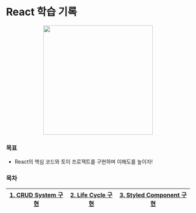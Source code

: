 # React 학습 기록

<p align='center'><img src="https://user-images.githubusercontent.com/76730867/154834175-e63e7cfa-bb46-4e54-b603-fcbcadca6398.jpeg" height="300"/></center></p>

### 목표

- React의 핵심 코드와 토이 프로젝트를 구현하며 이해도를 높이자!

### 목차


|[1. CRUD System 구현][1장]|[2. Life Cycle 구현][2장]|[3. Styled Component 구현][3장]|
|:-----:|:-----:|:-----:|

[1장]: https://github.com/projectkorea/study-js-react/tree/main/src/CRUD%20system
[2장]: https://github.com/projectkorea/study-js-react/tree/main/src/Life%20Cycle
[3장]: http://naver.com